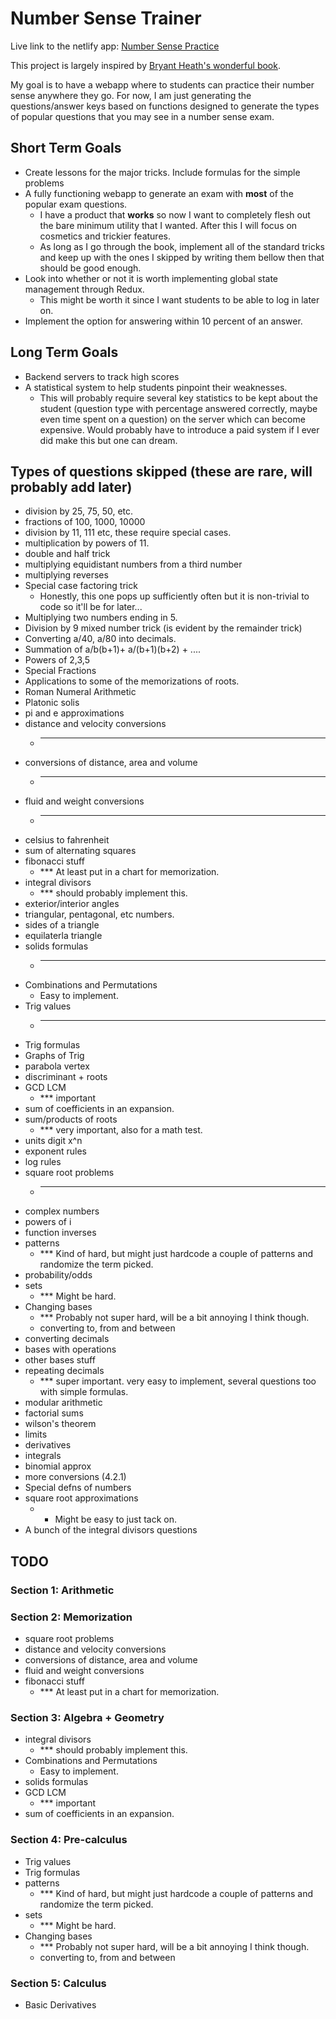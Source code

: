 # Number Sense Trainer

Live link to the netlify app: [Number Sense Practice](https://numbersensetricks.netlify.app/)

This project is largely inspired by [Bryant Heath's wonderful book](https://bryantheath.com/files/2018/04/Heath_NSTricks_revA.pdf).

My goal is to have a webapp where to students can practice their number sense anywhere they go. For now, I am just generating the questions/answer keys based on functions designed to generate the types of popular questions that you may see in a number sense exam.

## Short Term Goals
- Create lessons for the major tricks. Include formulas for the simple problems
- A fully functioning webapp to generate an exam with **most** of the popular exam questions.
    - I have a product that **works** so now I want to completely flesh out the bare minimum utility that I wanted. After this I will focus on cosmetics and trickier features.
    - As long as I go through the book, implement all of the standard tricks and keep up with the ones I skipped by writing them bellow then that should be good enough.
- Look into whether or not it is worth implementing global state management through Redux.
    - This might be worth it since I want students to be able to log in later on. 
- Implement the option for answering within 10 percent of an answer.


## Long Term Goals
- Backend servers to track high scores
- A statistical system to help students pinpoint their weaknesses.
    - This will probably require several key statistics to be kept about the student (question type with percentage answered correctly, maybe even time spent on a question) on the server which can become expensive. Would probably have to introduce a paid system if I ever did make this but one can dream.

## Types of questions skipped (these are rare, will probably add later)
- division by 25, 75, 50, etc.
- fractions of 100, 1000, 10000
- division by 11, 111 etc, these require special cases.
- multiplication by powers of 11.
- double and half trick
- multiplying equidistant numbers from a third number
- multiplying reverses
- Special case factoring trick
    - Honestly, this one pops up sufficiently often but it is non-trivial to code so it'll be for later...
- Multiplying two numbers ending in 5.
- Division by 9 mixed number trick (is evident by the remainder trick)
- Converting a/40, a/80 into decimals.
- Summation of a/b(b+1)+ a/(b+1)(b+2) + ....
- Powers of 2,3,5
- Special Fractions
- Applications to some of the memorizations of roots.
- Roman Numeral Arithmetic
- Platonic solis
- pi and e approximations
- distance and velocity conversions
    - ***
- conversions of distance, area and volume
    - ****
- fluid and weight conversions
    - ****
- celsius to fahrenheit
- sum of alternating squares
- fibonacci stuff
    - *** At least put in a chart for memorization.
- integral divisors
    - *** should probably implement this.
- exterior/interior angles
- triangular, pentagonal, etc numbers.
- sides of a triangle
- equilaterla triangle
- solids formulas
    - ***
- Combinations and Permutations 
    - Easy to implement.
- Trig values
    - *** 
- Trig formulas
- Graphs of Trig
- parabola vertex
- discriminant + roots
- GCD LCM 
    - *** important
- sum of coefficients in an expansion.
- sum/products of roots 
    - *** very important, also for a math test.
- units digit x^n
- exponent rules
- log rules
- square root problems 
    - ***
- complex numbers
- powers of i
- function inverses
- patterns
    - *** Kind of hard, but might just hardcode a couple of patterns and randomize the term picked.
- probability/odds
- sets 
    - *** Might be hard.
- Changing bases
    - *** Probably not super hard, will be a bit annoying I think though.
    - converting to, from and between
- converting decimals
- bases with operations
- other bases stuff
- repeating decimals
    - *** super important. very easy to implement, several questions too with simple formulas.
- modular arithmetic
- factorial sums
- wilson's theorem
- limits
- derivatives
- integrals
- binomial approx
- more conversions (4.2.1)
- Special defns of numbers
- square root approximations
    - * Might be easy to just tack on.
- A bunch of the integral divisors questions
## TODO

### Section 1: Arithmetic
### Section 2: Memorization
- square root problems 
- distance and velocity conversions
- conversions of distance, area and volume
- fluid and weight conversions
- fibonacci stuff
    - *** At least put in a chart for memorization.

### Section 3: Algebra + Geometry
- integral divisors
    - *** should probably implement this.
- Combinations and Permutations 
    - Easy to implement.
- solids formulas
- GCD LCM 
    - *** important
- sum of coefficients in an expansion.
### Section 4: Pre-calculus
- Trig values
- Trig formulas
- patterns
    - *** Kind of hard, but might just hardcode a couple of patterns and randomize the term picked.
- sets 
    - *** Might be hard.
- Changing bases
    - *** Probably not super hard, will be a bit annoying I think though.
    - converting to, from and between
### Section 5: Calculus
- Basic Derivatives